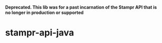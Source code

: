 **Deprecated. This lib was for a past incarnation of the Stampr API that is no longer in production or supported**

stampr-api-java
===============

